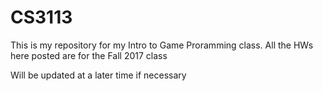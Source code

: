 # CS3113
This is my repository for my Intro to Game Proramming class.
All the HWs here posted are for the Fall 2017 class

Will be updated at a later time if necessary
